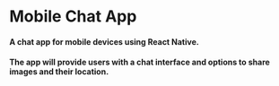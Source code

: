 <h1>Mobile Chat App </h1>
<h4>A chat app for mobile devices using React Native.</h4>
<h4>The app will
provide users with a chat interface and options to share images and their
location.</h4>

